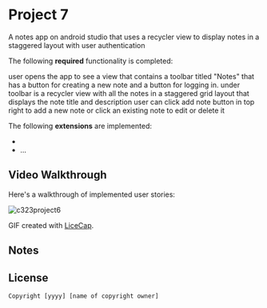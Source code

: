 # Project 7

A notes app on android studio that uses a recycler view to display notes in a staggered layout with user authentication

The following **required** functionality is completed:

user opens the app to see a view that contains a toolbar titled "Notes" that has a button for creating a new note and a button for logging in.
under toolbar is a recycler view with all the notes in a staggered grid layout that displays the note title and description
user can click add note button in top right to add a new note or click an existing note to edit or delete it

The following **extensions** are implemented:

* 
* ...

## Video Walkthrough

Here's a walkthrough of implemented user stories:

![c323project6](https://github.com/jsmilak01/NotesApp/assets/111994388/62c1946a-8b3e-4191-b0a0-54c26ec18604)

GIF created with [LiceCap](http://www.cockos.com/licecap/).

## Notes



## License

    Copyright [yyyy] [name of copyright owner]
